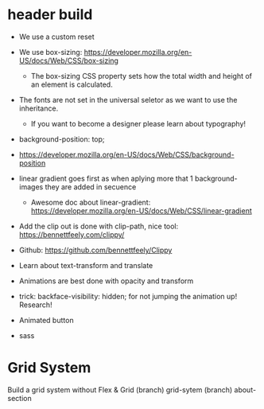 # header build

- We use a custom reset
- We use box-sizing: https://developer.mozilla.org/en-US/docs/Web/CSS/box-sizing
  - The box-sizing CSS property sets how the total width and height of an element is calculated.
- The fonts are not set in the universal seletor as we want to use the inheritance.

  - If you want to become a designer please learn about typography!

- background-position: top;
- https://developer.mozilla.org/en-US/docs/Web/CSS/background-position
- linear gradient goes first as when aplying more that 1 background-images they are added in secuence

  - Awesome doc about linear-gradient: https://developer.mozilla.org/en-US/docs/Web/CSS/linear-gradient

- Add the clip out is done with clip-path, nice tool: https://bennettfeely.com/clippy/
- Github: https://github.com/bennettfeely/Clippy

- Learn about text-transform and translate

- Animations are best done with opacity and transform
- trick: backface-visibility: hidden; for not jumping the animation up! Research!

- Animated button
- sass

# Grid System

Build a grid system without Flex & Grid
(branch) grid-sytem
(branch) about-section
